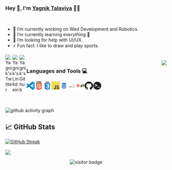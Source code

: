 ### Hey 👋, I'm [Yagnik Talaviya](https://github.com/Yagnik007) 👨‍💻
<br/>

- 🔭 I’m currently working on Wed Development and Robotics.
- 🌱 I’m currently learning everything 🤣
- 🤔 I’m looking for help with UI/UX.
- ⚡ Fun fact: I like to draw and play sports. 

<a href="https://twitter.com/talaviya_yagnik">
  <img align="left" alt="Yagnik's Twitter" width="22px" src="https://cdn.jsdelivr.net/npm/simple-icons@v3/icons/twitter.svg" />
</a>
<a href="https://www.linkedin.com/in/yagniktalaviya/">
  <img align="left" alt="Yagnik's Linkdein" width="22px" src="https://cdn.jsdelivr.net/npm/simple-icons@v3/icons/linkedin.svg" />
</a>
<a href="https://github.com/Yagnik007">
  <img align="left" alt="Yagnik's Github" width="22px" src="https://cdn.jsdelivr.net/npm/simple-icons@v3/icons/github.svg" />
</a>
<br/>


<img align="right" src="https://imgur.com/UFae1Hl.gif"/>


### Languages and Tools :computer:
<img align="left" alt="Visual Studio Code" width="26px" src="https://raw.githubusercontent.com/github/explore/80688e429a7d4ef2fca1e82350fe8e3517d3494d/topics/visual-studio-code/visual-studio-code.png" />
<img align="left" alt="HTML5" width="26px" src="https://raw.githubusercontent.com/github/explore/80688e429a7d4ef2fca1e82350fe8e3517d3494d/topics/html/html.png" />
<img align="left" alt="CSS3" width="26px" src="https://raw.githubusercontent.com/github/explore/80688e429a7d4ef2fca1e82350fe8e3517d3494d/topics/css/css.png" />
<img align="left" alt="JavaScript" width="26px" src="https://raw.githubusercontent.com/github/explore/80688e429a7d4ef2fca1e82350fe8e3517d3494d/topics/javascript/javascript.png" />
<img align="left" alt="SQL" width="26px" src="https://raw.githubusercontent.com/github/explore/80688e429a7d4ef2fca1e82350fe8e3517d3494d/topics/sql/sql.png" />
<img align="left" alt="MySQL" width="26px" src="https://raw.githubusercontent.com/github/explore/80688e429a7d4ef2fca1e82350fe8e3517d3494d/topics/mysql/mysql.png" />
<img align="left" alt="Git" width="26px" src="https://raw.githubusercontent.com/github/explore/80688e429a7d4ef2fca1e82350fe8e3517d3494d/topics/git/git.png" />
<img align="left" alt="GitHub" width="26px" src="https://raw.githubusercontent.com/github/explore/78df643247d429f6cc873026c0622819ad797942/topics/github/github.png" />
<img align="left" alt="Terminal" width="26px" src="https://raw.githubusercontent.com/github/explore/80688e429a7d4ef2fca1e82350fe8e3517d3494d/topics/terminal/terminal.png" />

<br />
<br/><br/>

</br>

![github activity graph](https://activity-graph.herokuapp.com/graph?username=Yagnik007&theme=xcode)

## &#x1f4c8; GitHub Stats

[![GitHub Streak](https://github-readme-streak-stats.herokuapp.com/?user=Yagnik007)](https://github.com/Yagnik007/)

<a href="https://github.com/Yagnik007">
  <img align="center" src="https://github-readme-stats.anuraghazra1.vercel.app/api/top-langs/?username=Yagnik007&layout=compact&theme=radical" />
</a>

<p  align="center">
  <img src="https://visitor-badge.glitch.me/badge?page_id=Yagnik007" alt="visitor badge"/>
</p>
<!-- 
:smiley: **A Junior and a Developer** 

👨‍🎓 Pursuing B.Tech in Electronics and Communication Engineering from [**IIT (ISM) Dhanbad**](https://iitism.ac.in/)  -->
<!-- 
### About me :eyes:

- :dart: Software Developer | Robotics | CAD | Computer Vision | Web Developer
<!-- - :hatching_chick: [Google Summer of Code](https://summerofcode.withgoogle.com/) (GSoC) 2021 - [AOSSIE](https://aossie.gitlab.io/) -->
<!-- - :hatching_chick: Incoming SDE Intern (2022) at [Microsoft](https://www.microsoft.com/en-in) -->
<!-- - :hatching_chick: Kaggle Competitions Expert -->
<!-- - :heart: Love to code
- :e-mail: Ask me about anything, [emails](mailto:yagniktalaviya4122002@gmail.com) are :heart:
<br/><br/><br/> -->
 <!-- <a href="https://gitlab.com/MiHarsh">
  <img align="left" alt="Harsh's Gitlab" width="22px" src="https://cdn.jsdelivr.net/npm/simple-icons@v3/icons/gitlab.svg" />
</a> -->
<!-- <a href="https://www.instagram.com/_miharsh/">
  <img align="left" alt="Harsh's Instagram" width="22px" src="https://cdn.jsdelivr.net/npm/simple-icons@v3/icons/instagram.svg" />
</a> -->
<!-- <a href="https://www.facebook.com/miharsh26">
  <img align="left" alt="Harsh's Facebook" width="22px" src="https://cdn.jsdelivr.net/npm/simple-icons@v3/icons/facebook.svg" />
</a>
 -->
<!-- [<img align="left" alt="Node.js" width="26px" src="https://raw.githubusercontent.com/github/explore/80688e429a7d4ef2fca1e82350fe8e3517d3494d/topics/nodejs/nodejs.png" />]
[<img align="left" alt="React" width="26px" src="https://raw.githubusercontent.com/github/explore/80688e429a7d4ef2fca1e82350fe8e3517d3494d/topics/react/react.png" />]
[<img align="left" alt="Gatsby" width="26px" src="https://raw.githubusercontent.com/github/explore/e94815998e4e0713912fed477a1f346ec04c3da2/topics/gatsby/gatsby.png" />]
[<img align="left" alt="GraphQL" width="26px" src="https://raw.githubusercontent.com/github/explore/80688e429a7d4ef2fca1e82350fe8e3517d3494d/topics/graphql/graphql.png" />][webdevplaylist]
[<img align="left" alt="MongoDB" width="26px" src="https://raw.githubusercontent.com/github/explore/80688e429a7d4ef2fca1e82350fe8e3517d3494d/topics/mongodb/mongodb.png" />][webdevplaylist]
[<img align="left" alt="Deno" width="26px" src="https://raw.githubusercontent.com/github/explore/361e2821e2dea67711cde99c9c40ed357061cf27/topics/deno/deno.png" />][webdevplaylist] -->
